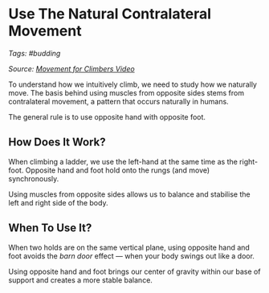 # Use The Natural Contralateral Movement

_Tags: #budding_

_Source: [Movement for Climbers Video](https://www.youtube.com/watch?v=ZvOtFyY0fWI&ab_channel=MovementforClimbers)_

To understand how we intuitively climb, we need to study how we naturally move. The basis behind using muscles from opposite sides stems from contralateral movement, a pattern that occurs naturally in humans.

The general rule is to use opposite hand with opposite foot.

## How Does It Work?

When climbing a ladder, we use the left-hand at the same time as the right-foot. Opposite hand and foot hold onto the rungs (and move) synchronously.

Using muscles from opposite sides allows us to balance and stabilise the left and right side of the body.

## When To Use It?

When two holds are on the same vertical plane, using opposite hand and foot avoids the _barn door_ effect — when your body swings out like a door.

Using opposite hand and foot brings our center of gravity within our base of support and creates a more stable balance.
